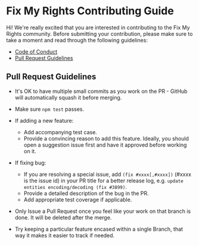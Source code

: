 # Fix My Rights Contributing Guide

Hi! We're really excited that you are interested in contributing to the Fix My Rights community. Before submitting your contribution, please make sure to take a moment and read through the following guidelines:

- [Code of Conduct](https://github.com/fixmyrights/discord-bot/blob/master/.github/CODE_OF_CONDUCT.md)
- [Pull Request Guidelines](#pull-request-guidelines)

## Pull Request Guidelines

- It's OK to have multiple small commits as you work on the PR - GitHub will automatically squash it before merging.

- Make sure `npm test` passes.

- If adding a new feature:

  - Add accompanying test case.
  - Provide a convincing reason to add this feature. Ideally, you should open a suggestion issue first and have it approved before working on it.

- If fixing bug:
  - If you are resolving a special issue, add `(fix #xxxx[,#xxxx])` (#xxxx is the issue id) in your PR title for a better release log, e.g. `update entities encoding/decoding (fix #3899)`.
  - Provide a detailed description of the bug in the PR.
  - Add appropriate test coverage if applicable.
  
- Only Issue a Pull Request once you feel like your work on that branch is done. It will be deleted after the merge.

- Try keeping a particular feature encased within a single Branch, that way it makes it easier to track if needed.
